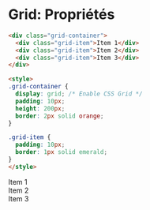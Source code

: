 <div w-full h-full>
    <div>
        <h1 pb-4 text-gradient-css font-mono text-2xl >Grid: Propriétés</h1>
    </div>
    <div grid="~ cols-2 gap-4">
<div>

```html
<div class="grid-container">
  <div class="grid-item">Item 1</div>
  <div class="grid-item">Item 2</div>
  <div class="grid-item">Item 3</div>
</div>

<style>
.grid-container {
  display: grid; /* Enable CSS Grid */
  padding: 10px;
  height: 200px;
  border: 2px solid orange;
}

.grid-item {
  padding: 10px;
  border: 1px solid emerald;
}
</style>
```
</div>
<div>
    <div h-96 p-2 border-2 border-orange grid="~">
      <div p-4 border-2 border-emerald>Item 1</div>
      <div p-4 border-2 border-emerald>Item 2</div>
      <div p-4 border-2 border-emerald>Item 3</div>
    </div>
</div>
</div>
</div>
